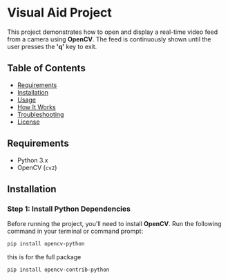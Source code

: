 # Visual Aid Project

This project demonstrates how to open and display a real-time video feed from a camera using **OpenCV**. The feed is continuously shown until the user presses the **'q'** key to exit.

## Table of Contents
- [Requirements](#requirements)
- [Installation](#installation)
- [Usage](#usage)
- [How It Works](#how-it-works)
- [Troubleshooting](#troubleshooting)
- [License](#license)

## Requirements

- Python 3.x
- OpenCV (`cv2`)

## Installation

### Step 1: Install Python Dependencies

Before running the project, you'll need to install **OpenCV**. Run the following command in your terminal or command prompt:

```bash
pip install opencv-python 
```

this is for the full package 

```bash
pip install opencv-contrib-python
```